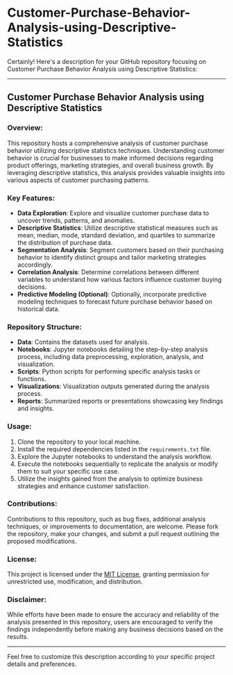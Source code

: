 # Customer-Purchase-Behavior-Analysis-using-Descriptive-Statistics

Certainly! Here's a description for your GitHub repository focusing on Customer Purchase Behavior Analysis using Descriptive Statistics:

---

## Customer Purchase Behavior Analysis using Descriptive Statistics

### Overview:
This repository hosts a comprehensive analysis of customer purchase behavior utilizing descriptive statistics techniques. Understanding customer behavior is crucial for businesses to make informed decisions regarding product offerings, marketing strategies, and overall business growth. By leveraging descriptive statistics, this analysis provides valuable insights into various aspects of customer purchasing patterns.

### Key Features:
- **Data Exploration**: Explore and visualize customer purchase data to uncover trends, patterns, and anomalies.
- **Descriptive Statistics**: Utilize descriptive statistical measures such as mean, median, mode, standard deviation, and quartiles to summarize the distribution of purchase data.
- **Segmentation Analysis**: Segment customers based on their purchasing behavior to identify distinct groups and tailor marketing strategies accordingly.
- **Correlation Analysis**: Determine correlations between different variables to understand how various factors influence customer buying decisions.
- **Predictive Modeling (Optional)**: Optionally, incorporate predictive modeling techniques to forecast future purchase behavior based on historical data.

### Repository Structure:
- **Data**: Contains the datasets used for analysis.
- **Notebooks**: Jupyter notebooks detailing the step-by-step analysis process, including data preprocessing, exploration, analysis, and visualization.
- **Scripts**: Python scripts for performing specific analysis tasks or functions.
- **Visualizations**: Visualization outputs generated during the analysis process.
- **Reports**: Summarized reports or presentations showcasing key findings and insights.

### Usage:
1. Clone the repository to your local machine.
2. Install the required dependencies listed in the `requirements.txt` file.
3. Explore the Jupyter notebooks to understand the analysis workflow.
4. Execute the notebooks sequentially to replicate the analysis or modify them to suit your specific use case.
5. Utilize the insights gained from the analysis to optimize business strategies and enhance customer satisfaction.

### Contributions:
Contributions to this repository, such as bug fixes, additional analysis techniques, or improvements to documentation, are welcome. Please fork the repository, make your changes, and submit a pull request outlining the proposed modifications.

### License:
This project is licensed under the [MIT License](LICENSE), granting permission for unrestricted use, modification, and distribution.

### Disclaimer:
While efforts have been made to ensure the accuracy and reliability of the analysis presented in this repository, users are encouraged to verify the findings independently before making any business decisions based on the results.

---

Feel free to customize this description according to your specific project details and preferences.
